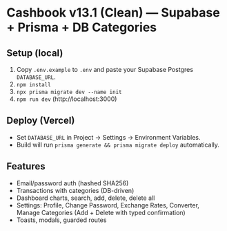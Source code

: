 # Cashbook v13.1 (Clean) — Supabase + Prisma + DB Categories

## Setup (local)
1) Copy `.env.example` to `.env` and paste your Supabase Postgres `DATABASE_URL`.
2) `npm install`
3) `npx prisma migrate dev --name init`
4) `npm run dev` (http://localhost:3000)

## Deploy (Vercel)
- Set `DATABASE_URL` in Project → Settings → Environment Variables.
- Build will run `prisma generate && prisma migrate deploy` automatically.

## Features
- Email/password auth (hashed SHA256)
- Transactions with categories (DB-driven)
- Dashboard charts, search, add, delete, delete all
- Settings: Profile, Change Password, Exchange Rates, Converter, Manage Categories (Add + Delete with typed confirmation)
- Toasts, modals, guarded routes
